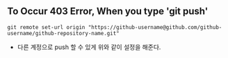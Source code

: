 ## To Occur 403 Error, When you type 'git push'

```shell
git remote set-url origin "https://github-username@github.com/github-username/github-repository-name.git"
```

* 다른 계정으로 push 할 수 있게 위와 같이 설정을 해준다.


